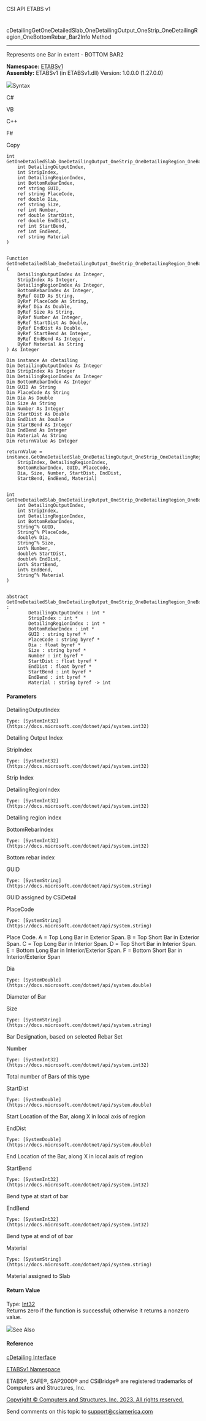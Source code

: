 ﻿

CSI API ETABS v1

#
cDetailingGetOneDetailedSlab_OneDetailingOutput_OneStrip_OneDetailingRegion_OneBottomRebar_Bar2Info
Method  
  
---  
  
Represents one Bar in extent - BOTTOM BAR2

**Namespace:** [ETABSv1](2780f1b8-2033-5289-2298-1cdb2a7508d9.htm)  
**Assembly:** ETABSv1 (in ETABSv1.dll) Version: 1.0.0.0 (1.27.0.0)

![](../icons/SectionExpanded.png)Syntax

C#

VB

C++

F#

Copy

    
    
    int GetOneDetailedSlab_OneDetailingOutput_OneStrip_OneDetailingRegion_OneBottomRebar_Bar2Info(
    	int DetailingOutputIndex,
    	int StripIndex,
    	int DetailingRegionIndex,
    	int BottomRebarIndex,
    	ref string GUID,
    	ref string PlaceCode,
    	ref double Dia,
    	ref string Size,
    	ref int Number,
    	ref double StartDist,
    	ref double EndDist,
    	ref int StartBend,
    	ref int EndBend,
    	ref string Material
    )
    
    
    Function GetOneDetailedSlab_OneDetailingOutput_OneStrip_OneDetailingRegion_OneBottomRebar_Bar2Info ( 
    	DetailingOutputIndex As Integer,
    	StripIndex As Integer,
    	DetailingRegionIndex As Integer,
    	BottomRebarIndex As Integer,
    	ByRef GUID As String,
    	ByRef PlaceCode As String,
    	ByRef Dia As Double,
    	ByRef Size As String,
    	ByRef Number As Integer,
    	ByRef StartDist As Double,
    	ByRef EndDist As Double,
    	ByRef StartBend As Integer,
    	ByRef EndBend As Integer,
    	ByRef Material As String
    ) As Integer
    
    Dim instance As cDetailing
    Dim DetailingOutputIndex As Integer
    Dim StripIndex As Integer
    Dim DetailingRegionIndex As Integer
    Dim BottomRebarIndex As Integer
    Dim GUID As String
    Dim PlaceCode As String
    Dim Dia As Double
    Dim Size As String
    Dim Number As Integer
    Dim StartDist As Double
    Dim EndDist As Double
    Dim StartBend As Integer
    Dim EndBend As Integer
    Dim Material As String
    Dim returnValue As Integer
    
    returnValue = instance.GetOneDetailedSlab_OneDetailingOutput_OneStrip_OneDetailingRegion_OneBottomRebar_Bar2Info(DetailingOutputIndex, 
    	StripIndex, DetailingRegionIndex, 
    	BottomRebarIndex, GUID, PlaceCode, 
    	Dia, Size, Number, StartDist, EndDist, 
    	StartBend, EndBend, Material)
    
    
    int GetOneDetailedSlab_OneDetailingOutput_OneStrip_OneDetailingRegion_OneBottomRebar_Bar2Info(
    	int DetailingOutputIndex, 
    	int StripIndex, 
    	int DetailingRegionIndex, 
    	int BottomRebarIndex, 
    	String^% GUID, 
    	String^% PlaceCode, 
    	double% Dia, 
    	String^% Size, 
    	int% Number, 
    	double% StartDist, 
    	double% EndDist, 
    	int% StartBend, 
    	int% EndBend, 
    	String^% Material
    )
    
    
    abstract GetOneDetailedSlab_OneDetailingOutput_OneStrip_OneDetailingRegion_OneBottomRebar_Bar2Info : 
            DetailingOutputIndex : int * 
            StripIndex : int * 
            DetailingRegionIndex : int * 
            BottomRebarIndex : int * 
            GUID : string byref * 
            PlaceCode : string byref * 
            Dia : float byref * 
            Size : string byref * 
            Number : int byref * 
            StartDist : float byref * 
            EndDist : float byref * 
            StartBend : int byref * 
            EndBend : int byref * 
            Material : string byref -> int 
    

#### Parameters

DetailingOutputIndex

    Type: [SystemInt32](https://docs.microsoft.com/dotnet/api/system.int32)  
Detailing Output Index

StripIndex

    Type: [SystemInt32](https://docs.microsoft.com/dotnet/api/system.int32)  
Strip Index

DetailingRegionIndex

    Type: [SystemInt32](https://docs.microsoft.com/dotnet/api/system.int32)  
Detailing region index

BottomRebarIndex

    Type: [SystemInt32](https://docs.microsoft.com/dotnet/api/system.int32)  
Bottom rebar index

GUID

    Type: [SystemString](https://docs.microsoft.com/dotnet/api/system.string)  
GUID assigned by CSiDetail

PlaceCode

    Type: [SystemString](https://docs.microsoft.com/dotnet/api/system.string)  
Place Code. A = Top Long Bar in Exterior Span. B = Top Short Bar in Exterior
Span. C = Top Long Bar in Interior Span. D = Top Short Bar in Interior Span. E
= Bottom Long Bar in Interior/Exterior Span. F = Bottom Short Bar in
Interior/Exterior Span

Dia

    Type: [SystemDouble](https://docs.microsoft.com/dotnet/api/system.double)  
Diameter of Bar

Size

    Type: [SystemString](https://docs.microsoft.com/dotnet/api/system.string)  
Bar Designation, based on seleeted Rebar Set

Number

    Type: [SystemInt32](https://docs.microsoft.com/dotnet/api/system.int32)  
Total number of Bars of this type

StartDist

    Type: [SystemDouble](https://docs.microsoft.com/dotnet/api/system.double)  
Start Location of the Bar, along X in local axis of region

EndDist

    Type: [SystemDouble](https://docs.microsoft.com/dotnet/api/system.double)  
End Location of the Bar, along X in local axis of region

StartBend

    Type: [SystemInt32](https://docs.microsoft.com/dotnet/api/system.int32)  
Bend type at start of bar

EndBend

    Type: [SystemInt32](https://docs.microsoft.com/dotnet/api/system.int32)  
Bend type at end of of bar

Material

    Type: [SystemString](https://docs.microsoft.com/dotnet/api/system.string)  
Material assigned to Slab

#### Return Value

Type: [Int32](https://docs.microsoft.com/dotnet/api/system.int32)  
Returns zero if the function is successful; otherwise it returns a nonzero
value.

![](../icons/SectionExpanded.png)See Also

#### Reference

[cDetailing Interface](361a91e7-25b4-8a09-dff9-a6b292f4ba73.htm)

[ETABSv1 Namespace](2780f1b8-2033-5289-2298-1cdb2a7508d9.htm)

ETABS®, SAFE®, SAP2000® and CSiBridge® are registered trademarks of Computers
and Structures, Inc.  

[Copyright © Computers and Structures, Inc. 2023. All rights
reserved.](http://www.csiamerica.com)

Send comments on this topic to
[support@csiamerica.com](mailto:support%40csiamerica.com?Subject=CSI%20API%20ETABS%20v1)


